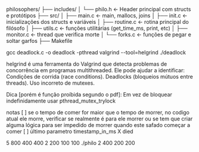 philosophers/
├── includes/
│ └── philo.h <- Header principal com structs e protótipos
├── src/
│ ├── main.c <- main, mallocs, joins
│ ├── init.c <- inicializações dos structs e variáveis
│ ├── routine.c <- rotina principal do filósofo
│ ├── utils.c <- funções utilitárias (get_time_ms, print, etc)
│ ├── monitor.c <- thread que verifica morte
│ └── forks.c <- funções de pegar e soltar garfos
├── Makefile

gcc deadlock.c -o deadlock -pthread
valgrind --tool=helgrind ./deadlock

helgrind é uma ferramenta do Valgrind que detecta problemas de concorrência em programas multithreaded. Ele pode ajudar a identificar:
Condições de corrida (race conditions).
Deadlocks (bloqueios mútuos entre threads).
Uso incorreto de mutexes.

Dica [porém é função proíbida segundo o pdf]:
Em vez de bloquear indefinidamente usar pthread_mutex_trylock

notas
[ ] se o tempo de comer for maior que o tempo de morrer, no codigo atual ele morre, verificar se realmente é para ele morrer ou se tem que criar alguma lógica para ser impedido de morrer quando este safado começar a comer
[ ] último parametro timestamp_in_ms X died

5 800 400 400
2 200 100 100
 ./philo 2 400 200 200 

